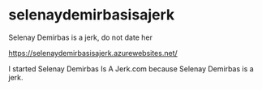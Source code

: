 # selenaydemirbasisajerk
Selenay Demirbas is a jerk, do not date her

https://selenaydemirbasisajerk.azurewebsites.net/

I started Selenay Demirbas Is A Jerk.com because Selenay Demirbas is a jerk.
